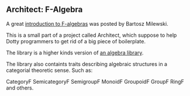 
## Architect: F-Algebra

A great [introduction to F-algebras](https://bartoszmilewski.com/2013/06/10/understanding-f-algebras/) was posted by Bartosz Milewski. 

This is a small part of a project called Architect, which suppose to help Dotty programmers to get rid of a big piece of boilerplate.

The library is a higher kinds version of [an algebra library](https://github.com/garrynsk/algebra).

The library also containts traits describing algebraic structures in a categorial theoretic sense. Such as:

CategoryF
SemicategoryF
SemigroupF
MonoidF
GroupoidF
GroupF
RingF
and others.